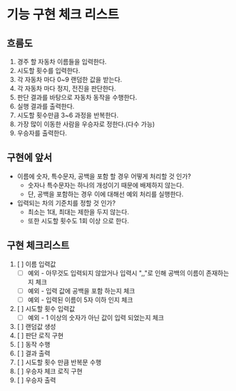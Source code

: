 # 기능 구현 체크 리스트

## 흐름도

1. 경주 할 자동차 이름들을 입력한다.
2. 시도할 횟수를 입력한다.
3. 각 자동차 마다 0~9 랜덤한 값을 받는다.
4. 각 자동차 마다 정지, 전진을 판단한다.
5. 판단 결과를 바탕으로 자동차 동작을 수행한다.
6. 실행 결과를 출력한다.
7. 시도할 횟수만큼 3~6 과정을 반복한다.
8. 가장 많이 이동한 사람을 우승자로 정한다.(다수 가능)
9. 우승자를 출력한다.

## 구현에 앞서
- 이름에 숫자, 특수문자, 공백을 포함 할 경우 어떻게 처리할 것 인가?
  - 숫자나 특수문자는 하나의 개성이기 때문에 배제하지 않는다.
  - 단, 공백을 포함하는 경우 이에 대해선 예외 처리를 실행한다.
- 입력되는 차의 기준치를 정할 것 인가?
  - 최소는 1대, 최대는 제한을 두지 않는다.
  - 또한 시도할 횟수도 1회 이상 으로 한다.

## 구현 체크리스트
1. [ ] 이름 입력값
   - [ ] 예외 - 아무것도 입력되지 않았거나 입력시 ",,"로 인해 공백의 이름이 존재하는지 체크 
   - [ ] 예외 - 입력 값에 공백을 포함 하는지 체크 
   - [ ] 예외 - 입력된 이름이 5자 이하 인지 체크
2. [ ] 시도할 횟수 입력값
   - [ ] 예외 - 1 이상의 숫자가 아닌 값이 입력 되었는지 체크
3. [ ] 랜덤값 생성
4. [ ] 판단 로직 구현
5. [ ] 동작 수행
6. [ ] 결과 출력
7. [ ] 시도할 횟수 만큼 반복문 수행
8. [ ] 우승자 체크 로직 구현
9. [ ] 우승자 출력
